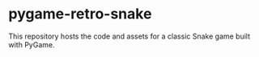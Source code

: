 # pygame-retro-snake
This repository hosts the code and assets for a classic Snake game built with PyGame.
